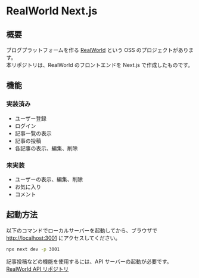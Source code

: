 # RealWorld Next.js

## 概要

ブログプラットフォームを作る [RealWorld](https://github.com/gothinkster/realworld/tree/main) という OSS のプロジェクトがあります。  
本リポジトリは、RealWorld のフロントエンドを Next.js で作成したものです。

## 機能

### 実装済み

- ユーザー登録
- ログイン
- 記事一覧の表示
- 記事の投稿
- 各記事の表示、編集、削除

### 未実装

- ユーザーの表示、編集、削除
- お気に入り
- コメント

## 起動方法

以下のコマンドでローカルサーバーを起動してから、ブラウザで [http://localhost:3001](http://localhost:3001) にアクセスしてください。

```bash
npx next dev -p 3001
```

記事投稿などの機能を使用するには、API サーバーの起動が必要です。  
[RealWorld API リポジトリ](https://github.com/asagohan2301/realworld-api)
